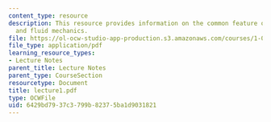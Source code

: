 ```yaml
---
content_type: resource
description: This resource provides information on the common feature of solid mechanics
  and fluid mechanics.
file: https://ol-ocw-studio-app-production.s3.amazonaws.com/courses/1-060-engineering-mechanics-ii-spring-2006/6429bd7937c3799b82375ba1d9031821_lecture1.pdf
file_type: application/pdf
learning_resource_types:
- Lecture Notes
parent_title: Lecture Notes
parent_type: CourseSection
resourcetype: Document
title: lecture1.pdf
type: OCWFile
uid: 6429bd79-37c3-799b-8237-5ba1d9031821
---
```

